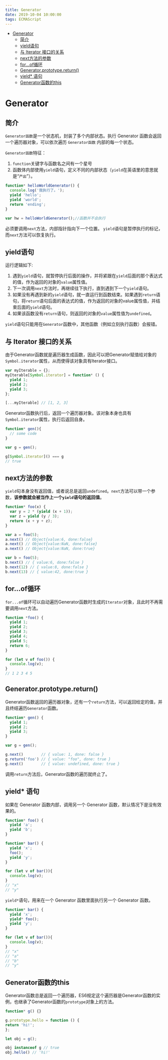 ```yaml
---
title: Generator
date: 2019-10-04 10:00:00
tags: ECMAScript
---
```


<!-- toc orderedList:0 depthFrom:1 depthTo:6 -->

- [Generator](#generator)
  - [简介](#简介)
  - [yield语句](#yield语句)
  - [与 Iterator 接口的关系](#与-iterator-接口的关系)
  - [next方法的参数](#next方法的参数)
  - [for...of循环](#forof循环)
  - [Generator.prototype.return()](#generatorprototypereturn)
  - [yield* 语句](#yield-语句)
  - [Generator函数的this](#generator函数的this)

<!-- tocstop -->

# Generator

## 简介

`Generator函数`是一个状态机，封装了多个内部状态。执行 Generator 函数会返回一个遍历器对象，可以依次遍历 `Generator函数` 内部的每一个状态。

`Generator函数`特征：

1. `function`关键字与函数名之间有一个星号
2. 函数体内部使用`yield`语句，定义不同的内部状态（`yield`在英语里的意思就是“`产出`”）。

```js
function* helloWorldGenerator() {
  console.log('我执行了。');
  yield 'hello';
  yield 'world';
  return 'ending';
}

var hw = helloWorldGenerator();//函数并不会执行
```

必须要调用`next`方法，内部指针指向下一个位置。
`yield`语句是暂停执行的标记，而`next`方法可以恢复执行。

## yield语句

运行逻辑如下:

1. 遇到`yield`语句，就暂停执行后面的操作，并将紧跟在`yield`后面的那个表达式的值，作为返回的对象的`value`属性值。
2. 下一次调用`next`方法时，再继续往下执行，直到遇到下一个`yield`语句。
3. 如果没有再遇到新的`yield`语句，就一直运行到函数结束。如果遇到`return`语句，将`return`语句后面的表达式的值，作为返回的对象的value属性值，并结束后面的`yield`语句。
4. 如果该函数没有`return`语句，则返回的对象的`value`属性值为`undefined`。

`yield`语句只能用在`Generator`函数中，其他函数（例如立刻执行函数）会报错。

## 与 Iterator 接口的关系

由于Generator函数就是遍历器生成函数，因此可以把Generator赋值给对象的`Symbol.iterator`属性，从而使得该对象具有Iterator接口。

```js
var myIterable = {};
myIterable[Symbol.iterator] = function* () {
  yield 1;
  yield 2;
  yield 3;
};

[...myIterable] // [1, 2, 3]
```

Generator函数执行后，返回一个遍历器对象。该对象本身也具有`Symbol.iterator`属性，执行后返回自身。

```js
function* gen(){
  // some code
}

var g = gen();

g[Symbol.iterator]() === g
// true
```

## next方法的参数

`yield`句本身没有返回值，或者说总是返回`undefined`。`next`方法可以带一个参数，**该参数就会被当作上一个`yield`语句的返回值**。

```js
function* foo(x) {
  var y = 2 * (yield (x + 1));
  var z = yield (y / 3);
  return (x + y + z);
}

var a = foo(5);
a.next() // Object{value:6, done:false}
a.next() // Object{value:NaN, done:false}
a.next() // Object{value:NaN, done:true}

var b = foo(5);
b.next() // { value:6, done:false }
b.next(12) // { value:8, done:false }
b.next(13) // { value:42, done:true }
```

## for...of循环

`for...of`循环可以自动遍历Generator函数时生成的`Iterator`对象，且此时不再需要调用`next`方法。

```js
function *foo() {
  yield 1;
  yield 2;
  yield 3;
  yield 4;
  yield 5;
  return 6;
}

for (let v of foo()) {
  console.log(v);
}
// 1 2 3 4 5
```

## Generator.prototype.return()

Generator函数返回的遍历器对象，还有一个`return`方法，可以返回给定的值，并且终结遍历`Generator`函数。

```js
function* gen() {
  yield 1;
  yield 2;
  yield 3;
}

var g = gen();

g.next()        // { value: 1, done: false }
g.return('foo') // { value: "foo", done: true }
g.next()        // { value: undefined, done: true }
```

调用`return`方法后，Generator函数的遍历就终止了。

## yield* 语句

如果在 Generator 函数内部，调用另一个 Generator 函数，默认情况下是没有效果的。

```js
function* foo() {
  yield 'a';
  yield 'b';
}

function* bar() {
  yield 'x';
  foo();
  yield 'y';
}

for (let v of bar()){
  console.log(v);
}
// "x"
// "y"
```

`yield*`语句，用来在一个 Generator 函数里面执行另一个 Generator 函数。

```js
function* bar() {
  yield 'x';
  yield* foo();
  yield 'y';
}

for (let v of bar()){
  console.log(v);
}
// "x"
// "a"
// "b"
// "y"
```

## Generator函数的this

 Generator函数总是返回一个遍历器，ES6规定这个遍历器是Generator函数的实例，也继承了Generator函数的`prototype`对象上的方法。

```js
function* g() {}

g.prototype.hello = function () {
return 'hi!';
};

let obj = g();

obj instanceof g // true
obj.hello() // 'hi!'
```